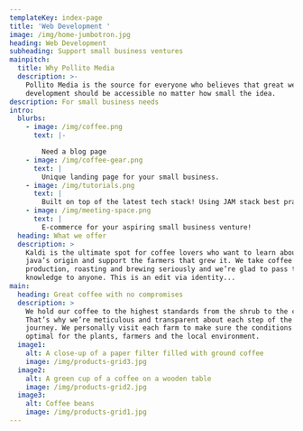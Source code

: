 ```yaml
---
templateKey: index-page
title: 'Web Development '
image: /img/home-jumbotron.jpg
heading: Web Development
subheading: Support small business ventures
mainpitch:
  title: Why Pollito Media
  description: >-
    Pollito Media is the source for everyone who believes that great web
    development should be accessible no matter how small the idea.
description: For small business needs
intro:
  blurbs:
    - image: /img/coffee.png
      text: |-

        Need a blog page
    - image: /img/coffee-gear.png
      text: |
        Unique landing page for your small business.
    - image: /img/tutorials.png
      text: |
        Built on top of the latest tech stack! Using JAM stack best practices!
    - image: /img/meeting-space.png
      text: |
        E-commerce for your aspiring small business venture!
  heading: What we offer
  description: >
    Kaldi is the ultimate spot for coffee lovers who want to learn about their
    java’s origin and support the farmers that grew it. We take coffee
    production, roasting and brewing seriously and we’re glad to pass that
    knowledge to anyone. This is an edit via identity...
main:
  heading: Great coffee with no compromises
  description: >
    We hold our coffee to the highest standards from the shrub to the cup.
    That’s why we’re meticulous and transparent about each step of the coffee’s
    journey. We personally visit each farm to make sure the conditions are
    optimal for the plants, farmers and the local environment.
  image1:
    alt: A close-up of a paper filter filled with ground coffee
    image: /img/products-grid3.jpg
  image2:
    alt: A green cup of a coffee on a wooden table
    image: /img/products-grid2.jpg
  image3:
    alt: Coffee beans
    image: /img/products-grid1.jpg
---
```


